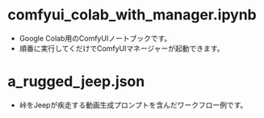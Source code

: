 # comfyui_colab_with_manager.ipynb
 - Google Colab用のComfyUIノートブックです。
 - 順番に実行してくだけでComfyUIマネージャーが起動できます。

# a_rugged_jeep.json
 - 峠をJeepが疾走する動画生成プロンプトを含んだワークフロー例です。